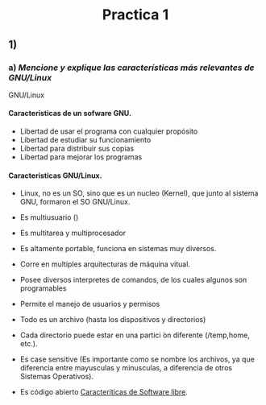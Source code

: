 <h1 align = "center">Practica 1 </h1>

## 1)
### a) *Mencione y explique las características más relevantes de GNU/Linux*

GNU/Linux

#### Caracteristicas de un sofware GNU. 

- Libertad de usar el programa con cualquier propósito
- Libertad de estudiar su funcionamiento
- Libertad para distribuir sus copias
- Libertad para mejorar los programas

#### Caracteristicas GNU/Linux.

- Linux, no es un SO, sino que es un nucleo (Kernel), que junto al sistema GNU, formaron el SO GNU/Linux.  

- Es multiusuario ()
- Es multitarea y multiprocesador
- Es altamente portable, funciona en sistemas muy diversos. 
- Corre en multiples arquitecturas de máquina vitual. 
- Posee diversos interpretes de comandos, de los cuales algunos son programables
- Permite el manejo de usuarios y permisos
- Todo es un archivo (hasta los dispositivos y directorios)
- Cada directorio puede estar en una partici ́on diferente (/temp,home, etc.).
- Es case sensitive (Es importante como se nombre los archivos, ya que diferencia entre mayusculas y minusculas, a diferencia de otros Sistemas Operativos).
- Es código abierto [Caracteriticas de Software libre](#Caracteristicas-de-un-sofware-GNU).
